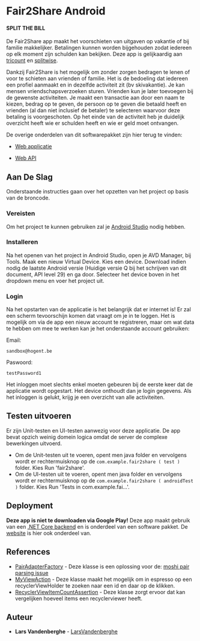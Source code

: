 # Fair2Share Android

#### SPLIT THE BILL

De Fair2Share app maakt het voorschieten van uitgaven op vakantie of bij familie makkelijker. Betalingen kunnen worden bijgehouden zodat iedereen op elk moment zijn schulden kan bekijken. Deze app is gelijkaardig aan [tricount](https://www.tricount.com/) en [splitwise](https://www.splitwise.com/).

Dankzij Fair2Share is het mogelijk om zonder zorgen bedragen te lenen of voor te schieten aan vrienden of familie. Het is de bedoeling dat iedereen een profiel aanmaakt en in dezelfde activiteit zit (bv skivakantie). Je kan mensen vriendschapsverzoeken sturen. Vrienden kun je later toevoegen bij de gewenste activiteiten. Je maakt een transactie aan door een naam te kiezen, bedrag op te geven, de persoon op te geven die betaald heeft en vrienden (al dan niet inclusief de betaler) te selecteren waarvoor deze betaling is voorgeschoten. Op het einde van de activiteit heb je duidelijk overzicht heeft wie er schulden heeft en wie er geld moet ontvangen.

De overige onderdelen van dit softwarepakket zijn hier terug te vinden:
* [Web applicatie](https://github.com/LarsVandenberghe/Fair2Share-Frontend)

* [Web API](https://github.com/LarsVandenberghe/Fair2Share-Backend)




## Aan De Slag

Onderstaande instructies gaan over het opzetten van het project op basis van de broncode.

### Vereisten

Om het project te kunnen gebruiken zal je <a href="https://developer.android.com/studio">Android Studio</a> nodig hebben.

### Installeren

Na het openen van het project in Android Studio, open je AVD Manager, bij Tools. Maak een nieuw Virtual Device. Kies een device. Download indien nodig de laatste Android versie (Huidige versie Q bij het schrijven van dit document, API level 29) en ga door. Selecteer het device boven in het dropdown menu en voer het project uit. 

### Login

Na het opstarten van de applicatie is het belangrijk dat er internet is! Er zal een scherm tevoorschijn komen dat vraagt om je in te loggen. Het is mogelijk om via de app een nieuw account te registreren, maar om wat data te hebben om mee te werken kan je het onderstaande account gebruiken:

Email:

```
sandbox@hogent.be
```

Paswoord:

```
testPassword1
```

Het inloggen moet slechts enkel moeten gebeuren bij de eerste keer dat de applicatie wordt opgestart. Het device onthoudt dan je login gegevens. Als het inloggen is gelukt, krijg je een overzicht van alle activiteiten. 



## Testen uitvoeren
Er zijn Unit-testen en UI-testen aanwezig voor deze applicatie.
De app bevat opzich weinig domein logica omdat de server de complexe bewerkingen uitvoerd.
* Om de Unit-testen uit te voeren, opent men java folder en vervolgens wordt er rechtermuisknop op de `com.example.fair2share ( test )` folder. Kies Run 'fair2share'.
* Om de UI-testen uit te voeren, opent men java folder en vervolgens wordt er rechtermuisknop op de `com.example.fair2share ( androidTest )` folder. Kies Run 'Tests in com.example.fai...'.



## Deployment

**Deze app is niet te downloaden via Google Play!** Deze app maakt gebruik van een <a href="http://78.20.29.170:5000/swagger/">.NET Core backend</a> en is onderdeel van een software pakket. De <a href="http://78.20.29.170:5000/">website</a> is hier ook onderdeel van.



## References

* [PairAdapterFactory](https://github.com/loewenfels/dep-graph-releaser/blob/66c822830aa38ac6b4a2278dfe0020d551782bf0/dep-graph-releaser-serialization/src/main/kotlin/ch/loewenfels/depgraph/serialization/PairAdapterFactory.kt) - Deze klasse is een oplossing voor de: [moshi pair parsing issue](https://github.com/square/moshi/issues/508)
* [MyViewAction](https://stackoverflow.com/questions/28476507/using-espresso-to-click-view-inside-recyclerview-item) - Deze klasse maakt het mogelijk om in espresso op een recyclerViewHolder te zoeken naar een id en daar op de klikken.
* [RecyclerViewItemCountAssertion](https://stackoverflow.com/questions/36399787/how-to-count-recyclerview-items-with-espresso/39446889) - Deze klasse zorgt ervoor dat kan vergelijken hoeveel items een recyclerviewer heeft.




## Auteur
* **Lars Vandenberghe** - [LarsVandenberghe](https://github.com/LarsVandenberghe)